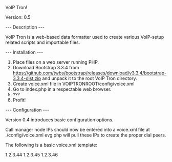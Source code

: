 VoIP Tron!

Version: 0.5


--- Description ---

VoIP Tron is a web-based data formatter used to create various VoIP-setup related scripts and importable files.


--- Installation ---

1. Place files on a web server running PHP.
2. Download Bootstrap 3.3.4 from https://github.com/twbs/bootstrap/releases/download/v3.3.4/bootstrap-3.3.4-dist.zip and unpack it to the root VoIP Tron directory.
3. Create voice.xml file in VOIPTRONROOT/config/voice.xml
4. Go to index.php in a respectable web browser.
5. ???
6. Profit!


--- Configuration ---

Version 0.4 introduces basic configuration options.

Call manager node IPs should now be entered into a voice.xml file at ./config/voice.xml
evg.php will pull these IPs to create the proper dial peers.


The following is a basic voice.xml template:

<?xml version="1.0" encoding="ISO-8859-1"?>
<data>
  <voice_services>
    <cucm>
      <ip>1.2.3.44</ip>
      <ip>1.2.3.45</ip>
      <ip>1.2.3.46</ip>
    </cucm>
  </voice_services>
</data>
